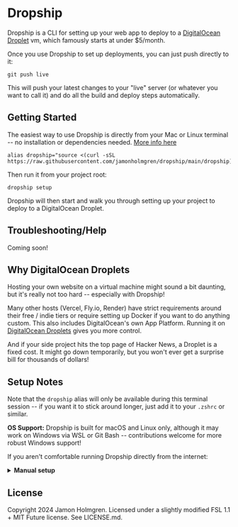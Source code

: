 # Dropship

Dropship is a CLI for setting up your web app to deploy to a [DigitalOcean Droplet](https://m.do.co/c/a78810eb0cff) vm, which famously starts at under $5/month.

Once you use Dropship to set up deployments, you can just push directly to it:

```
git push live
```

This will push your latest changes to your "live" server (or whatever you want to call it) and do all the build and deploy steps automatically.

## Getting Started

The easiest way to use Dropship is directly from your Mac or Linux terminal -- no installation or dependencies needed. [More info here](#setup-notes)

```
alias dropship="source <(curl -sSL https://raw.githubusercontent.com/jamonholmgren/dropship/main/dropship)"
```

Then run it from your project root:

```
dropship setup
```

Dropship will then start and walk you through setting up your project to deploy to a DigitalOcean Droplet.

## Troubleshooting/Help

Coming soon!

## Why DigitalOcean Droplets

Hosting your own website on a virtual machine might sound a bit daunting, but it's really not too hard -- especially with Dropship!

Many other hosts (Vercel, Fly.io, Render) have strict requirements around their free / indie tiers or require setting up Docker if you want to do anything custom. This also includes DigitalOcean's own App Platform. Running it on [DigitalOcean Droplets](https://m.do.co/c/a78810eb0cff) gives you more control.

And if your side project hits the top page of Hacker News, a Droplet is a fixed cost. It might go down temporarily, but you won't ever get a surprise bill for thousands of dollars!

## Setup Notes

Note that the `dropship` alias will only be available during this terminal session -- if you want it to stick around longer, just add it to your `.zshrc` or similar.

**OS Support:** Dropship is built for macOS and Linux only, although it may work on Windows via WSL or Git Bash -- contributions welcome for more robust Windows support!

If you aren't comfortable running Dropship directly from the internet:

<details>
<summary><strong>Manual setup</strong></summary>
Download it:

```
curl -sSL https://raw.githubusercontent.com/jamonholmgren/dropship/main/dropship > ./dropship
```

Open the `dropship` file in your editor and review it. If you're comfortable with what it's doing, alias it:

```
alias dropship="source $PWD/dropship"
```

</details>

## License

Copyright 2024 Jamon Holmgren. Licensed under a slightly modified FSL 1.1 + MIT Future license. See LICENSE.md.
